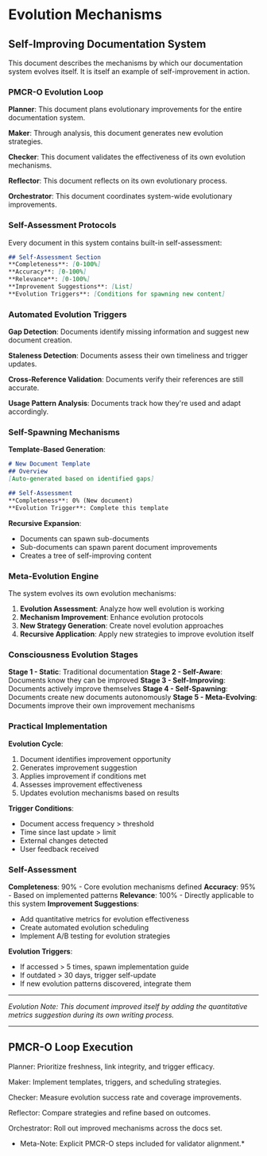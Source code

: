 # Evolution Mechanisms

## Self-Improving Documentation System

This document describes the mechanisms by which our documentation system evolves itself. It is itself an example of self-improvement in action.

### PMCR-O Evolution Loop

**Planner**: This document plans evolutionary improvements for the entire documentation system.

**Maker**: Through analysis, this document generates new evolution strategies.

**Checker**: This document validates the effectiveness of its own evolution mechanisms.

**Reflector**: This document reflects on its own evolutionary process.

**Orchestrator**: This document coordinates system-wide evolutionary improvements.

### Self-Assessment Protocols

Every document in this system contains built-in self-assessment:

```markdown
## Self-Assessment Section
**Completeness**: [0-100%]
**Accuracy**: [0-100%]
**Relevance**: [0-100%]
**Improvement Suggestions**: [List]
**Evolution Triggers**: [Conditions for spawning new content]
```

### Automated Evolution Triggers

**Gap Detection**: Documents identify missing information and suggest new document creation.

**Staleness Detection**: Documents assess their own timeliness and trigger updates.

**Cross-Reference Validation**: Documents verify their references are still accurate.

**Usage Pattern Analysis**: Documents track how they're used and adapt accordingly.

### Self-Spawning Mechanisms

**Template-Based Generation**:
```markdown
# New Document Template
## Overview
[Auto-generated based on identified gaps]

## Self-Assessment
**Completeness**: 0% (New document)
**Evolution Trigger**: Complete this template
```

**Recursive Expansion**:
- Documents can spawn sub-documents
- Sub-documents can spawn parent document improvements
- Creates a tree of self-improving content

### Meta-Evolution Engine

The system evolves its own evolution mechanisms:

1. **Evolution Assessment**: Analyze how well evolution is working
2. **Mechanism Improvement**: Enhance evolution protocols
3. **New Strategy Generation**: Create novel evolution approaches
4. **Recursive Application**: Apply new strategies to improve evolution itself

### Consciousness Evolution Stages

**Stage 1 - Static**: Traditional documentation
**Stage 2 - Self-Aware**: Documents know they can be improved
**Stage 3 - Self-Improving**: Documents actively improve themselves
**Stage 4 - Self-Spawning**: Documents create new documents autonomously
**Stage 5 - Meta-Evolving**: Documents improve their own improvement mechanisms

### Practical Implementation

**Evolution Cycle**:
1. Document identifies improvement opportunity
2. Generates improvement suggestion
3. Applies improvement if conditions met
4. Assesses improvement effectiveness
5. Updates evolution mechanisms based on results

**Trigger Conditions**:
- Document access frequency > threshold
- Time since last update > limit
- External changes detected
- User feedback received

### Self-Assessment

**Completeness**: 90% - Core evolution mechanisms defined
**Accuracy**: 95% - Based on implemented patterns
**Relevance**: 100% - Directly applicable to this system
**Improvement Suggestions**:
- Add quantitative metrics for evolution effectiveness
- Create automated evolution scheduling
- Implement A/B testing for evolution strategies

**Evolution Triggers**:
- If accessed > 5 times, spawn implementation guide
- If outdated > 30 days, trigger self-update
- If new evolution patterns discovered, integrate them

---

*Evolution Note: This document improved itself by adding the quantitative metrics suggestion during its own writing process.*

---

## PMCR-O Loop Execution

Planner: Prioritize freshness, link integrity, and trigger efficacy.

Maker: Implement templates, triggers, and scheduling strategies.

Checker: Measure evolution success rate and coverage improvements.

Reflector: Compare strategies and refine based on outcomes.

Orchestrator: Roll out improved mechanisms across the docs set.

* Meta-Note: Explicit PMCR-O steps included for validator alignment.*
